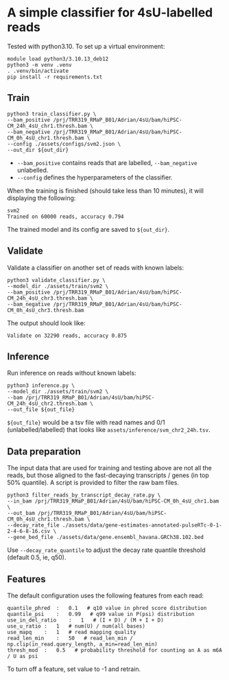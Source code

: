# A simple classifier for 4sU-labelled reads
Tested with python3.10. To set up a virtual environment:
```
module load python3/3.10.13_deb12
python3 -m venv .venv
. .venv/bin/activate
pip install -r requirements.txt
```

## Train
```
python3 train_classifier.py \
--bam_positive /prj/TRR319_RMaP_B01/Adrian/4sU/bam/hiPSC-CM_24h_4sU_chr1.thresh.bam \
--bam_negative /prj/TRR319_RMaP_B01/Adrian/4sU/bam/hiPSC-CM_0h_4sU_chr1.thresh.bam \
--config ./assets/configs/svm2.json \
--out_dir ${out_dir}
```

- `--bam_positive` contains reads that are labelled, `--bam_negative` unlabelled.
- `--config` defines the hyperparameters of the classifier.

When the training is finished (should take less than 10 minutes), it will displaying the following:
```
svm2
Trained on 60000 reads, accuracy 0.794
```

The trained model and its config are saved to `${out_dir}`.

## Validate
Validate a classifier on another set of reads with known labels:
```
python3 validate_classifier.py \
--model_dir ./assets/train/svm2 \
--bam_positive /prj/TRR319_RMaP_B01/Adrian/4sU/bam/hiPSC-CM_24h_4sU_chr3.thresh.bam \
--bam_negative /prj/TRR319_RMaP_B01/Adrian/4sU/bam/hiPSC-CM_0h_4sU_chr3.thresh.bam
```
The output should look like:
```
Validate on 32290 reads, accuracy 0.875
```

## Inference
Run inference on reads without known labels:
```
python3 inference.py \
--model_dir ./assets/train/svm2 \
--bam /prj/TRR319_RMaP_B01/Adrian/4sU/bam/hiPSC-CM_24h_4sU_chr2.thresh.bam \
--out_file ${out_file}
```
`${out_file}` would be a tsv file with read names and 0/1 (unlabelled/labelled) that looks like `assets/inference/svm_chr2_24h.tsv`.

## Data preparation
The input data that are used for training and testing above are not all the reads, but those aligned to the fast-decaying transcripts / genes (in top 50% quantile). A script is provided to filter the raw bam files.
```
python3 filter_reads_by_transcript_decay_rate.py \
--in_bam /prj/TRR319_RMaP_B01/Adrian/4sU/bam/hiPSC-CM_0h_4sU_chr1.bam \
--out_bam /prj/TRR319_RMaP_B01/Adrian/4sU/bam/hiPSC-CM_0h_4sU_chr1.thresh.bam \
--decay_rate_file ./assets/data/gene-estimates-annotated-pulseRTc-0-1-2-4-6-8-16.csv \
--gene_bed_file ./assets/data/gene.ensembl_havana.GRCh38.102.bed
```
Use `--decay_rate_quantile` to adjust the decay rate quantile threshold (default 0.5, ie, q50).

## Features
The default configuration uses the following features from each read:
```
quantile_phred	:	0.1   # q10 value in phred score distribution
quantile_psi	:	0.99   # q99 value in P(psi) distribution
use_in_del_ratio	:	1   # (I + D) / (M + I + D)
use_u_ratio	:	1   # num(U) / num(all bases)
use_mapq	:	1   # read mapping quality
read_len_min	:	50   # read_len_min / np.clip(in_read.query_length, a_min=read_len_min)
thresh_mod	:	0.5   # probability threshold for counting an A as m6A / U as psi
```
To turn off a feature, set value to -1 and retrain.
